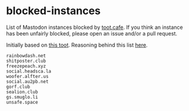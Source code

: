 # blocked-instances

List of Mastodon instances blocked by [toot.cafe](https://toot.cafe). If you think an instance has been unfairly blocked, please open an issue and/or a pull request.

Initially based on [this toot](https://toot.cat/users/polymerwitch/updates/556). Reasoning behind this list [here](https://toot.cafe/@nolan/2937).

```
rainbowdash.net
shitposter.club
freezepeach.xyz
social.headsca.la
woofer.alfter.us
social.au2pb.net
gorf.club
sealion.club
gs.smuglo.li
unsafe.space
```
